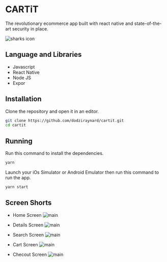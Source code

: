 # CARTiT

The revolutionary ecommerce app built with react native and state-of-the-art security in place.

![sharks icon](screenshots/icon.jpg)

## Language and Libraries

- Javascript
- React Native
- Node JS
- Expor

## Installation

Clone the repository and open it in an editor.

```bash
git clone https://github.com/dodziraynard/cartit.git
cd cartit
```

## Running

Run this command to install the dependencies.

```bash
yarn
```

Launch your iOs Simulator or Android Emulator then run this command to run the app.

```bash
yarn start
```

## Screen Shorts

- Home Screen
![main](screenshots/1-home.png)

- Details Screen
![main](screenshots/2-details.png)

- Search Screen
![main](screenshots/5-search.png)

- Cart Screen
![main](screenshots/6-cart.png)

- Checout Screen
![main](screenshots/7-checkout.png)